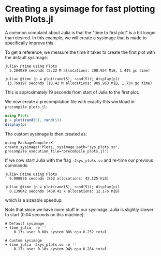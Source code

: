 # Creating a sysimage for fast plotting with Plots.jl

A common complaint about Julia is that the "time to first plot" is a bit
longer than desired. In this example, we will create a sysimage that is made
to specifically improve this.

To get a reference, we measure the time it takes to create the first plot with
the default sysimage:

```jl-repl
julia> @time using Plots
  5.284989 seconds (5.22 M allocations: 308.954 MiB, 1.41% gc time)

julia> @time (p = plot(rand(5), rand(5)); display(p))
 13.769197 seconds (18.42 M allocations: 909.963 MiB, 1.75% gc time)
```

This is approximately 19 seconds from start of Julia to the first plot.

We now create a precompilation file with exactly this workload in `precompile_plots.jl`:


```jl
using Plots
p = plot(rand(5), rand(5))
display(p)
```

The custom sysimage is then created as:

```
using PackageCompilerX
create_sysimage(:Plots, sysimage_path="sys_plots.so", precompile_execution_file="precompile_plots.jl")
```

If we now start Julia with the flag `-Jsys_plots.so` and re-time our previous commands:

```
julia> @time using Plots
  0.000826 seconds (852 allocations: 42.125 KiB)

julia> @time (p = plot(rand(5), rand(5)); display(p))
  0.139642 seconds (468.42 k allocations: 12.176 MiB)
```

which is a sizeable speedup.

Note that since we have more stuff in our sysimage, Julia is slightly slower to
start (0.04 seconds on this machine):

```
# Default sysimage
➜ time julia  -e ''
    0.13s user 0.08s system 88% cpu 0.232 total

# Custom sysimage
➜ time julia -Jsys_plots.so -e ''
    0.17s user 0.10s system 94% cpu 0.284 total
```
